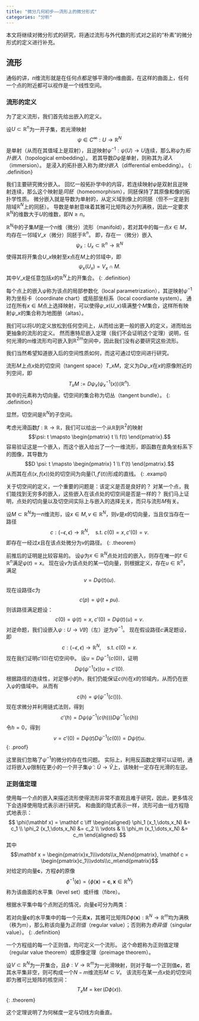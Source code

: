 ```yaml
---
title: "微分几何初步——流形上的微分形式"
categories: "分析"
---
```


本文将继续对微分形式的研究，将通过流形与外代数的形式对之前的“朴素”的微分形式的定义进行补充。

## 流形

通俗的讲，$n$维流形就是在任何点都足够平滑的$n$维曲面，在这样的曲面上，任何一个点的附近都可以视作是一个线性空间。

### 流形的定义

为了定义流形，我们首先给出嵌入的定义。

设$U \subset \mathbb R^n$为一开子集，若光滑映射
$$\psi \in C^{\infty}: U \to \mathbb R^N$$
是单射（从而在其值域上是双射），且逆映射$\psi^{-1}: \psi(U) \to U$连续，那么称$\psi$为*拓扑嵌入*（topological embedding）。
若其导数$D \psi$是单射，则称其为*浸入*（immersion）。
是浸入的拓扑嵌入称为*微分嵌入*（differential embedding）。
{: .definition}

我们主要研究微分嵌入。
回忆一般拓扑学中的内容，若连续映射$\psi$是双射且逆映射连续，那么这个映射是*同胚*（homeomorphism），同胚保持了其原像和像的拓扑学性质。
微分嵌入就是导数为单射的，从定义域到像上的同胚（但不一定是到陪域$\mathbb R^N$上的同胚）。
导数是单射意味着其雅可比矩阵必为列满秩，因此一定要求$\mathbb R^N$的维数大于$U$的维数，即$N \ge n$。

$\mathbb R^N$中的子集$M$是一个$n$维（微分）流形（manifold），若对其中的每一点$x \in M$，均存在一邻域$V\_x$（微分）同胚于$\mathbb R^n$。
即，存在一（微分）嵌入
$$\psi_x: U_x \subset \mathbb R^n \to \mathbb R^N$$
使得其将开集合$U\_x$映射至$x$点在$M$上的邻域中，即
$$\psi_x (U_x) = V_x \cap M.$$
其中$V\_x$是任意包括$x$的$\mathbb R^N$上的开集合。
{: .definition}

每个点上的嵌入$\psi$称为该点的局部参数化（local parametrization），其逆映射$\psi^{-1}$称为坐标卡（coordinate chart）或局部坐标系（local coordiante system）。
通过在所有$x\in M$点上选择映射，可以使得$\psi\_x(U\_x)$填满整个$M$集合，这样所有映射$\psi\_x$的集合称为地图册（altas）。

我们可以将$U$的定义放松到任何空间上，从而给出更一般的嵌入的定义，进而给出更抽象的流形的定义。
然而惠特尼嵌入定理（我们不会证明这个定理）说明，任何光滑的$m$维流形均可嵌入到$\mathbb R^{2m}$空间中，因此我们没有必要研究这些流形。

我们当然希望知道嵌入后的空间性质如何，而这可通过切空间进行研究。

流形$M$上点$x$处的切空间（tangent space）$T\_xM$，定义为$D \psi\_x$在$x$的原像附近的列空间，即
$$T_xM := D\psi_x(\psi^{-1}_x(x))(\mathbb R^n).$$
其中的元素称为切向量。切空间的集合称为切丛（tangent bundle）。
{: .definition}

显然，切空间是$\mathbb R^N$的子空间。

考虑光滑函数$f: \mathbb R \to \mathbb R$，我们可以给出一个从$\mathbb R$到$\mathbb R^2$的映射
$$\psi: t \mapsto \begin{pmatrix} t \\ f(t) \end{pmatrix}.$$
容易验证这是一个嵌入，而这个嵌入给出了一个一维流形，即函数在直角坐标系下的图像，其导数为
$$D \psi: t \mapsto \begin{pmatrix} 1 \\ f'(t) \end{pmatrix}.$$
从而其在点$(x,f(x))$处的切空间为向量$(1, f'(t))$形成的直线。
{: .exampl}

关于切空间的定义，一个重要的问题是：该定义是否是良好的？
对某一个点，我们能找到无穷多的嵌入，这些嵌入在该点处的切空间是否是一样的？
我们马上证明，点处的切向量以及切空间实际上与嵌入的选择无关，而只与流形$M$有关。

设$M \subset \mathbb R^N$为一$n$维流形，设$x \in M, v \in \mathbb R^N$，则$v$是$x$的切向量，当且仅当存在一路径
$$c: (-\epsilon, \epsilon) \to \mathbb R^N, \quad \text{s.t.} \; c(0) = x, c'(0) = v.$$
即存在一经过$x$且在该点处微分为$v$的路径。
{: .theorem}

前推后的证明是比较容易的。
设$\psi$为$x \in \mathbb R^N$点处对应的嵌入，则存在唯一的$t \in \mathbb R^n$满足$\psi(t) = x$。
现在设$v$为该点处的某一切向量，则根据定义，存在$u \in \mathbb R^n$，满足
$$v = D\psi(t)(u).$$
现在设路径$c$为
$$c(p) = \psi(t + p u).$$
则该路径满足题设：
$$c(0) = \psi(t) = x, \; c'(0) = D \psi(t) (u) = v.$$
对逆命题，我们设嵌入$\psi: U \to V$的（左）逆为$\psi^{-1}$。
现在假设路径$c$满足题设，即
$$c: (-\epsilon, \epsilon) \to \mathbb R^N, \quad \text{s.t.} \; c(0) = x.$$
现在我们证明$c'(0)$在切空间中。
设$u = D\psi^{-1}(c(0))$，证明
$$D \psi(\psi^{-1}(x)) u = c'(0).$$
根据路径的连续性，对足够小的$h$，我们仍能保证$c(h)$在$x$的邻域内，从而仍在嵌入$\psi$的值域中。
从而有
$$c(h) = \psi(\psi^{-1}(c())).$$
现在求微分并利用链式法则，得到
$$c'(h) = D\psi(\psi^{-1}(c(h))) D\psi^{-1}(c(h))$$
令$h = 0$，得到
$$v = c'(0) = D \psi(t) D\psi^{-1}(c(0)) = D \psi(t) u.$$
{: .proof}

这里我们忽略了$\psi^{-1}$的微分的存在性问题。
实际上，利用反函数定理可以证明，通过将嵌入$\psi$限制在更小的一个开子集$\tilde \psi: \tilde U \to \tilde V$上，该映射一定存在光滑的左逆。

### 正则值定理

使用每一个点的嵌入来描述流形使得流形非常不直观且难于研究，因此，更多情况下会选择使用隐式表示进行研究。
和曲面的隐式表示一样，流形可由一组方程隐式地表示：
$$
\phi(\mathbf x) = \mathbf c \iff \begin{aligned}
\phi_1 (x_1,\dots,x_N) &= c_1 \\
\phi_2 (x_1,\dots,x_N) &= c_2 \\
\vdots & \\
\phi_m (x_1,\dots,x_N) &= c_m
\end{aligned}
$$
其中
$$\mathbf x = \begin{pmatrix}x_1\\\vdots\\x_N\end{pmatrix}, \mathbf c = \begin{pmatrix}c_1\\\vdots\\c_m\end{pmatrix}$$
对给定的向量$\mathbf c$，方程$\phi$的原像
$$\phi^{-1}(\mathbf c) = \{ \phi(\mathbf x) = \mathbf c, \mathbf x \in \mathbb R^N \}$$
称为该曲面的水平集（level set）或纤维（fibre）。

根据水平集中每个点附近的情况，向量$\mathbf c$可分为两类：

若对向量$\mathbf c$的水平集中的每一个元素$\mathbf x$，其雅可比矩阵$D \phi(\mathbf x): \mathbb R^N \to \mathbb R^m$均为满秩（秩为$m$），那么称该向量为*正则值*（regular value）；否则称为*奇异值*（singular value）。
{: .definition}

一个方程组的每一个正则值，均可定义一个流形。
这个命题称为正则值定理（regular value theorem）或原像定理（preimage theorem）。

设$V \subset \mathbb R^N$为一开集合，且$\phi: V \to \mathbb R^m$为一光滑映射，则对于每一个正则值$\mathbf c$，若其水平集非空，则可构成一个$N - m$维流形$M \subset V$。
该流形在某一点$x$处的切空间即为雅可比矩阵的核空间：
$$T_x M = \ker(D\phi(x)).$$
{: .theorem}

这个定理说明了为何梯度一定与切线方向垂直。
